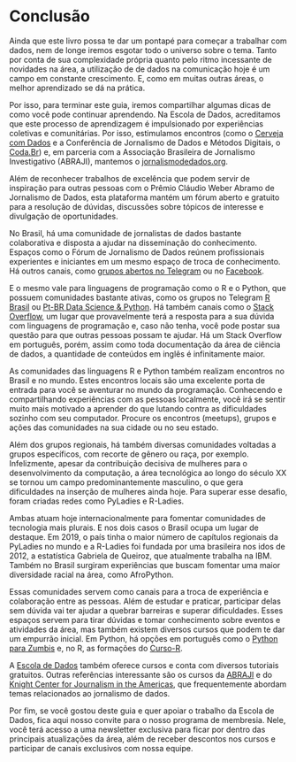 # Conclusão


Ainda que este livro possa te dar um pontapé para começar a trabalhar com dados, nem de longe iremos esgotar todo o universo sobre o tema. Tanto por conta de sua complexidade própria quanto pelo ritmo incessante de novidades na área, a utilização de de dados na comunicação hoje é um campo em constante crescimento. E, como em muitas outras áreas, o melhor aprendizado se dá na prática.

Por isso, para terminar este guia, iremos compartilhar algumas dicas de como você pode continuar aprendendo. Na Escola de Dados, acreditamos que este processo de aprendizagem é impulsionado por experiências coletivas e comunitárias. Por isso, estimulamos encontros (como o [Cerveja com Dados](https://escoladedados.org/2018/02/que-tal-organizar-um-cerveja-com-dados-em-sua-cidade/) e a Conferência de Jornalismo de Dados e Métodos Digitais, o [Coda.Br](http://coda.escoladedados.org/)) e, em parceria com a Associação Brasileira de Jornalismo Investigativo (ABRAJI), mantemos o [jornalismodedados.org](http://jornalismodedados.org/).

Além de reconhecer trabalhos de excelência que podem servir de inspiração para outras pessoas com o Prêmio Cláudio Weber Abramo de Jornalismo de Dados, esta plataforma mantém um fórum aberto e gratuito para a resolução de dúvidas, discussões sobre tópicos de interesse e divulgação de oportunidades.

No Brasil, há uma comunidade de jornalistas de dados bastante colaborativa e disposta a ajudar na disseminação do conhecimento. Espaços como o Fórum de Jornalismo de Dados reúnem profissionais experientes e iniciantes em um mesmo espaço de troca de conhecimento. Há outros canais, como [grupos abertos no Telegram](https://t.me/joinchat/APE1P0zjg2w1mLdAlp9MUg) ou no [Facebook](https://www.facebook.com/groups/jornalismodedados).

E o mesmo vale para linguagens de programação como o R e o Python, que possuem comunidades bastante ativas, como os grupos no Telegram [R Brasil](https://t.me/rbrasiloficial) ou [Pt-BR Data Science &amp; Python](https://t.me/datasciencepython). Há também canais como o [Stack Overflow](https://stackoverflow.com/), um lugar que provavelmente terá a resposta para a sua dúvida com linguagens de programação e, caso não tenha, você pode postar sua questão para que outras pessoas possam te ajudar. Há um Stack Overflow em português, porém, assim como toda documentação da área de ciência de dados, a quantidade de conteúdos em inglês é infinitamente maior.

As comunidades das linguagens R e Python também realizam encontros no Brasil e no mundo. Estes encontros locais são uma excelente porta de entrada para você se aventurar no mundo da programação. Conhecendo e compartilhando experiências com as pessoas localmente, você irá se sentir muito mais motivado a aprender do que lutando contra as dificuldades sozinho com seu computador. Procure os encontros (meetups), grupos e ações das comunidades na sua cidade ou no seu estado.

Além dos grupos regionais, há também diversas comunidades voltadas a grupos específicos, com recorte de gênero ou raça, por exemplo. Infelizmente, apesar da contribuição decisiva de mulheres para o desenvolvimento da computação, a área tecnológica ao longo do século XX se tornou um campo predominantemente masculino, o que gera dificuldades na inserção de mulheres ainda hoje. Para superar esse desafio, foram criadas redes como PyLadies e R-Ladies.

Ambas atuam hoje internacionalmente para fomentar comunidades de tecnologia mais plurais. E nos dois casos o Brasil ocupa um lugar de destaque. Em 2019, o país tinha o maior número de capítulos regionais da PyLadies no mundo e a R-Ladies foi fundada por uma brasileira nos idos de 2012, a estatística Gabriela de Queiroz, que atualmente trabalha na IBM. Também no Brasil surgiram experiências que buscam fomentar uma maior diversidade racial na área, como AfroPython.

Essas comunidades servem como canais para a troca de experiência e colaboração entre as pessoas. Além de estudar e praticar, participar delas sem dúvida vai ter ajudar a quebrar barreiras e superar dificuldades. Esses espaços servem para tirar dúvidas e tomar conhecimento sobre eventos e atividades da área, mas também existem diversos cursos que podem te dar um empurrão inicial. Em Python, há opções em português como o [Python para Zumbis](https://www.pycursos.com/python-para-zumbis/) e, no R, as formações do [Curso-R](https://www.curso-r.com/).

A [Escola de Dados](http://escoladedados.org/) também oferece cursos e conta com diversos tutoriais gratuitos. Outras referências interessante são os cursos da [ABRAJI](https://www.abraji.org.br/) e do [Knight Center for Journalism in the Americas](https://knightcenter.utexas.edu/), que frequentemente abordam temas relacionados ao jornalismo de dados.

Por fim, se você gostou deste guia e quer apoiar o trabalho da Escola de Dados, fica aqui nosso convite para o nosso programa de membresia. Nele, você terá acesso a uma newsletter exclusiva para ficar por dentro das principais atualizações da área, além de receber descontos nos cursos e participar de canais exclusivos com nossa equipe.
